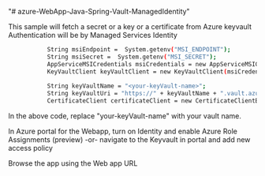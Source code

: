 "# azure-WebApp-Java-Spring-Vault-ManagedIdentity" 

This sample will fetch a secret or a key or a certificate from Azure keyvault 
Authentication will be by Managed Services Identity 

```bash
           String msiEndpoint =  System.getenv("MSI_ENDPOINT");
           String msiSecret =  System.getenv("MSI_SECRET");
           AppServiceMSICredentials msiCredentials = new AppServiceMSICredentials(AzureEnvironment.AZURE,msiEndpoint, msiSecret);
           KeyVaultClient keyVaultClient = new KeyVaultClient(msiCredentials);
           
           String keyVaultName = "<your-keyVault-name>";
		   String keyVaultUri = "https://" + keyVaultName + ".vault.azure.net";
		   CertificateClient certificateClient = new CertificateClientBuilder().vaultUrl  (keyVaultUri).credential(new DefaultAzureCredentialBuilder().build()).buildClient();
```

In the above code, replace "your-keyVault-name" with your vault name.

In Azure portal for the Webapp, turn on Identity and enable Azure Role Assignments (preview)
-or-
navigate to the Keyvault in portal and add new access policy

Browse the app using the Web app URL
 